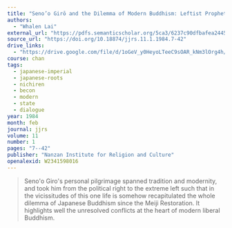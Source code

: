 ```yaml
---
title: "Seno’o Girō and the Dilemma of Modern Buddhism: Leftist Prophet of the Lotus Sutra"
authors:
  - "Whalen Lai"
external_url: "https://pdfs.semanticscholar.org/5ca3/6237c90dfbafea24454a519d2b0bc9e4c099.pdf"
source_url: "https://doi.org/10.18874/jjrs.11.1.1984.7-42"
drive_links:
  - "https://drive.google.com/file/d/1oGeV_y0HeyoLTeeC9sOAR_kNm3lOrg4h/view?usp=drivesdk"
course: chan
tags:
  - japanese-imperial
  - japanese-roots
  - nichiren
  - becon
  - modern
  - state
  - dialogue
year: 1984
month: feb
journal: jjrs
volume: 11
number: 1
pages: "7--42"
publisher: "Nanzan Institute for Religion and Culture"
openalexid: W2341598016
---
```


> Seno'o Giro's personal pilgrimage spanned tradition and 
modernity, and took him from the political right to the 
extreme left such that in the vicissitudes of this one life is
somehow recapitulated the whole dilemma of Japanese Buddhism since the Meiji Restoration.
It highlights well the unresolved conflicts at the heart of modern liberal Buddhism.

